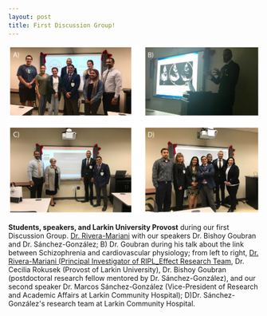 ```yaml
---
layout: post
title: First Discussion Group!
---
```


<img src="/img/1st_DiscussionGroup.jpg" alt="First Discussion Group" class="inline"/>

**Students, speakers, and Larkin University Provost** during our first Discussion Group. [Dr. Rivera-Mariani](http://www.friveram.com/RIPL_Effect/about) with our speakers Dr. Bishoy Goubran and Dr. Sánchez-González; B) Dr. Goubran during his talk about the link between Schizophrenia and cardiovascular physiology; from left to right, [Dr. Rivera-Mariani (Principal Investigator of RIPL_Effect Research Team](https://www.riplrt.com), Dr. Cecilia Rokusek (Provost of Larkin University), Dr. Bishoy Goubran (postdoctoral research fellow mentored by Dr. Sánchez-González), and our second speaker Dr. Marcos Sánchez-González (Vice-President of Research and Academic Affairs at Larkin Community Hospital); D)Dr. Sánchez-González's research team at Larkin Community Hospital.